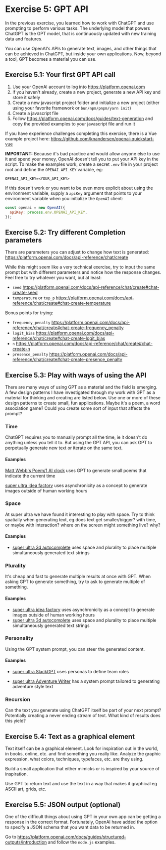 # Exercise 5: GPT API

In the previous exercise, you learned how to work with ChatGPT and use prompting to perform various tasks. The underlying model that powers ChatGPT is the GPT model, that is continuously updated with new training data and features.

You can use OpenAI's APIs to generate text, images, and other things that can be achieved in ChatGPT, but inside your own applications. Now, beyond a tool, GPT becomes a material you can use.

## Exercise 5.1: Your first GPT API call

1. Use your OpenAI account to log into https://platform.openai.com
2. If you haven't already, create a new project, generate a new API key and store it safely
3. Create a new javascript project folder and initialize a new project (either using your favorite framework or `bun/npm/pnpm/yarn init`)
4. Create a javascript file
5. Follow https://platform.openai.com/docs/guides/text-generation and copy the provided examples to your javascript file and run it

If you have experience challenges completing this exercise, there is a Vue example project here: https://github.com/knandersen/openai-quickstart-vue

**IMPORTANT:**
Because it's bad practice and would allow anyone else to use it and spend your money, OpenAI doesn't tell you to put your API key in the script. To make the examples work, create a secret `.env` file in your project root and define the `OPENAI_API_KEY` variable, eg:

```env
OPENAI_API_KEY=<YOUR_API_KEY>
```

If this doesn't work or you want to be even more explicit about using the environment variable, supply a `apiKey` argument that points to your environment variable when you initialize the `OpenAI` client:

```javascript
const openai = new OpenAI({
  apiKey: process.env.OPENAI_API_KEY,
});
```

## Exercise 5.2: Try different Completion parameters

There are parameters you can adjust to change how text is generated: https://platform.openai.com/docs/api-reference/chat/create

While this might seem like a very technical exercise, try to input the same prompt but with different parameters and notice how the response changes. Feel free to try whatever you want, but at least:

- `seed` https://platform.openai.com/docs/api-reference/chat/create#chat-create-seed
- `temperature` or `top_p` https://platform.openai.com/docs/api-reference/chat/create#chat-create-temperature

Bonus points for trying:

- `frequency_penalty` https://platform.openai.com/docs/api-reference/chat/create#chat-create-frequency_penalty
- `logit_bias` https://platform.openai.com/docs/api-reference/chat/create#chat-create-logit_bias
- `n` https://platform.openai.com/docs/api-reference/chat/create#chat-create-n
- `presence_penalty` https://platform.openai.com/docs/api-reference/chat/create#chat-create-presence_penalty

## Exercise 5.3: Play with ways of using the API

There are many ways of using GPT as a material and the field is emerging. A few design patterns I have investigated through my work with GPT as a material for thinking and creating are listed below. Use one or more of these design patterns to create small, fun applications. Maybe it's a poem, a word association game? Could you create some sort of input that affects the prompt?

### Time

ChatGPT requires you to manually prompt all the time, ie it doesn't do anything unless you tell it to. But using the GPT API, you can ask GPT to perpetually generate new text or iterate on the same text.

#### Examples

[Matt Webb's Poem/1 AI clock](https://www.kickstarter.com/projects/genmon/poem-1-the-ai-poetry-clock) uses GPT to generate small poems that indicate the current time

[super ultra idea factory](https://superultra.dk/projects/generative-ai#ideafactory) uses asynchronicity as a concept to generate images outside of human working hours

### Space

At super ultra we have found it interesting to play with space. Try to think spatially when generating text, eg does text get smaller/bigger? with time, or maybe with interaction? where on the screen might something live? why?

#### Examples

- [super ultra 3d autocomplete](https://superultra.dk/projects/generative-ai#autocomplete) uses space and plurality to place multiple simultaneously generated text strings

### Plurality

It's cheap and fast to generate multiple results at once with GPT. When asking GPT to generate something, try to ask to generate multiple of something.

#### Examples

- [super ultra idea factory](https://superultra.dk/projects/generative-ai#ideafactory) uses asynchronicity as a concept to generate images outside of human working hours
- [super ultra 3d autocomplete](https://superultra.dk/projects/generative-ai#autocomplete) uses space and plurality to place multiple simultaneously generated text strings

### Personality

Using the GPT system prompt, you can steer the generated content.

#### Examples

- [super ultra SlackGPT](https://superultra.dk/projects/generative-ai#slackgpt) uses personas to define team roles

- [super ultra Adventure Writer](https://superultra.dk/projects/generative-ai#adventurewriter) has a system prompt tailored to generating adventure style text

### Recursion

Can the text you generate using ChatGPT itself be part of your next prompt? Potentially creating a never ending stream of text. What kind of results does this yield?

## Exercise 5.4: Text as a graphical element

Text itself can be a graphical element. Look for inspiration out in the world, in books, online, etc. and find something you really like. Analyze the graphic expression, what colors, techniques, typefaces, etc. are they using.

Build a small application that either mimicks or is inspired by your source of inspiration.

Use GPT to return text and use the text in a way that makes it graphical eg ASCII art, grids, etc.

## Exercise 5.5: JSON output (optional)

One of the difficult things about using GPT in your own app can be getting a response in the correct format. Fortunately, OpenAI have added the option to specify a JSON schema that you want data to be returned in.

Go to https://platform.openai.com/docs/guides/structured-outputs/introduction and follow the `node.js` examples.
